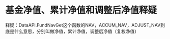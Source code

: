 # 基金净值、累计净值和调整后净值释疑

释疑：DataAPI.FundNavGet这个函数的NAV，ACCUM_NAV，ADJUST_NAV到底是什么意思，分别叫做净值，累计净值，调整后净值（复权净值）